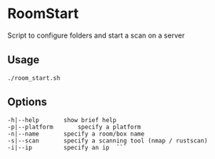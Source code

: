 # RoomStart
Script to configure folders and start a scan on a server

## Usage
`./room_start.sh`

## Options
```  
-h|--help 		show brief help  
-p|--platform		specify a platform  
-n|--name		specify a room/box name  
-s|--scan		specify a scanning tool (nmap / rustscan)  
-i|--ip			specify an ip  ```
